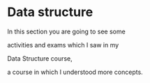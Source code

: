 # Data structure 

In this section you are going to see some 

activities and exams which I saw in my 

Data Structure course, 

a course in which I understood more concepts. 